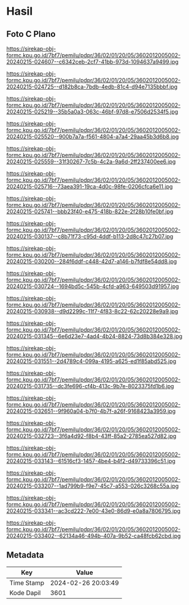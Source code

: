 # Hasil

## Foto C Plano

https://sirekap-obj-formc.kpu.go.id/7bf7/pemilu/pdpr/36/02/01/20/05/3602012005002-20240215-024607--c6342ceb-2cf7-41bb-973d-1094637a9499.jpg

https://sirekap-obj-formc.kpu.go.id/7bf7/pemilu/pdpr/36/02/01/20/05/3602012005002-20240215-024725--d182b8ca-7bdb-4edb-81c4-d94e7135bbbf.jpg

https://sirekap-obj-formc.kpu.go.id/7bf7/pemilu/pdpr/36/02/01/20/05/3602012005002-20240215-025219--35b5a0a3-063c-46bf-97d8-e7506d2534f5.jpg

https://sirekap-obj-formc.kpu.go.id/7bf7/pemilu/pdpr/36/02/01/20/05/3602012005002-20240215-025520--900b7a7a-f561-4804-a7a4-29aa45b3d6b8.jpg

https://sirekap-obj-formc.kpu.go.id/7bf7/pemilu/pdpr/36/02/01/20/05/3602012005002-20240215-025559--31f30267-7c5b-4c2a-9a6d-2ff237400ee6.jpg

https://sirekap-obj-formc.kpu.go.id/7bf7/pemilu/pdpr/36/02/01/20/05/3602012005002-20240215-025716--73aea391-19ca-4d0c-98fe-0206cfca6e11.jpg

https://sirekap-obj-formc.kpu.go.id/7bf7/pemilu/pdpr/36/02/01/20/05/3602012005002-20240215-025741--bbb23f40-e475-418b-822e-2f28b10fe0bf.jpg

https://sirekap-obj-formc.kpu.go.id/7bf7/pemilu/pdpr/36/02/01/20/05/3602012005002-20240215-030137--c8b71f73-c95d-4ddf-b113-2d8c47c27b07.jpg

https://sirekap-obj-formc.kpu.go.id/7bf7/pemilu/pdpr/36/02/01/20/05/3602012005002-20240215-030200--284f6ddf-c448-42d7-a146-b7fdf8e54dd8.jpg

https://sirekap-obj-formc.kpu.go.id/7bf7/pemilu/pdpr/36/02/01/20/05/3602012005002-20240215-030724--1694bd5c-545b-4cfd-a963-649503d91957.jpg

https://sirekap-obj-formc.kpu.go.id/7bf7/pemilu/pdpr/36/02/01/20/05/3602012005002-20240215-030938--d9d2299c-11f7-4f83-8c22-62c20228e9a9.jpg

https://sirekap-obj-formc.kpu.go.id/7bf7/pemilu/pdpr/36/02/01/20/05/3602012005002-20240215-031345--6e6d23e7-4ad4-4b24-8824-73d8b384e328.jpg

https://sirekap-obj-formc.kpu.go.id/7bf7/pemilu/pdpr/36/02/01/20/05/3602012005002-20240215-031551--2d4789c4-099a-4195-a625-ed1f85abd525.jpg

https://sirekap-obj-formc.kpu.go.id/7bf7/pemilu/pdpr/36/02/01/20/05/3602012005002-20240215-031735--dc3fe696-cf4b-413c-9b7e-8023375fd1b6.jpg

https://sirekap-obj-formc.kpu.go.id/7bf7/pemilu/pdpr/36/02/01/20/05/3602012005002-20240215-032651--9f960a04-b7f0-4b7f-a26f-9168423a3959.jpg

https://sirekap-obj-formc.kpu.go.id/7bf7/pemilu/pdpr/36/02/01/20/05/3602012005002-20240215-032723--3f6a4d92-f8b4-43ff-85a2-2785ea527d82.jpg

https://sirekap-obj-formc.kpu.go.id/7bf7/pemilu/pdpr/36/02/01/20/05/3602012005002-20240215-033143--61516cf3-1457-4be4-b4f2-d49733396c51.jpg

https://sirekap-obj-formc.kpu.go.id/7bf7/pemilu/pdpr/36/02/01/20/05/3602012005002-20240215-033207--1ad799b9-f9e7-45c7-a553-026c3268c55a.jpg

https://sirekap-obj-formc.kpu.go.id/7bf7/pemilu/pdpr/36/02/01/20/05/3602012005002-20240215-033341--ac3cd222-7e00-43e0-86d9-e0a8a7806795.jpg

https://sirekap-obj-formc.kpu.go.id/7bf7/pemilu/pdpr/36/02/01/20/05/3602012005002-20240215-033402--62134a46-494b-407a-9b52-ca48fcb62cbd.jpg


## Metadata

| Key        | Value               |
| ---------- | ------------------- |
| Time Stamp | 2024-02-26 20:03:49 |
| Kode Dapil | 3601                |



